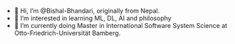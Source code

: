 - 👋 Hi, I’m @Bishal-Bhandari, originally from Nepal.
- 👀 I’m interested in learning ML, DL, AI and philosophy
- 🌱 I’m currently doing Master in International Software System Science at Otto-Friedrich-Universität Bamberg.

<!---
Bishal-Bhandari/Bishal-Bhandari is a ✨ special ✨ repository because its `README.md` (this file) appears on your GitHub profile.
You can click the Preview link to take a look at your changes.
--->

